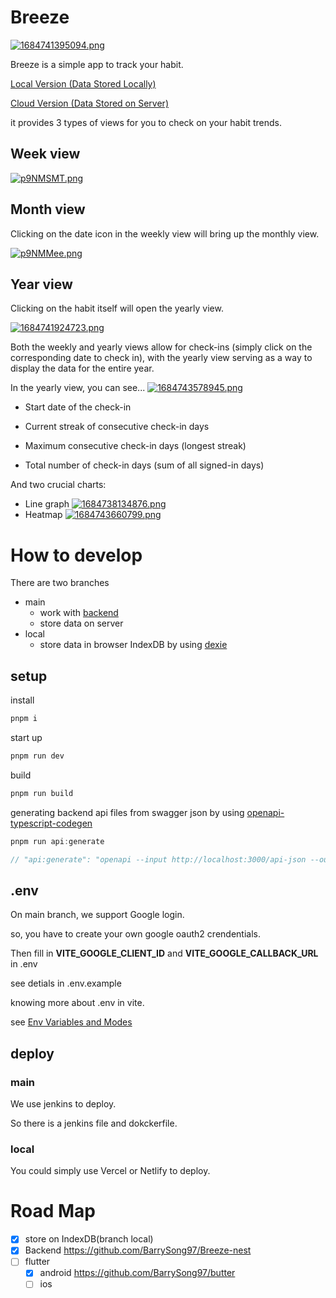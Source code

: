 # Breeze

[![1684741395094.png](https://pic.peo.pw/a/2023/05/22/646b1d41cc796.png)](https://pic.peo.pw/a/2023/05/22/646b1d41cc796.png)

Breeze is a simple app to track your habit.

[Local Version (Data Stored Locally)](https://brz.netlify.app/)

[Cloud Version (Data Stored on Server)](http://www.breezelite.cn/)

it provides 3 types of views for you to check on your habit trends.

## Week view

[![p9NMSMT.png](https://s1.ax1x.com/2023/05/05/p9NMSMT.png)](https://imgse.com/i/p9NMSMT)

## Month view

Clicking on the date icon in the weekly view will bring up the monthly view.

[![p9NMMee.png](https://s1.ax1x.com/2023/05/05/p9NMMee.png)](https://imgse.com/i/p9NMMee)

## Year view

Clicking on the habit itself will open the yearly view.

[![1684741924723.png](https://pic.peo.pw/a/2023/05/22/646b1f364e4dd.png)](https://pic.peo.pw/a/2023/05/22/646b1f364e4dd.png)

Both the weekly and yearly views allow for check-ins (simply click on the corresponding date to check in), with the yearly view serving as a way to display the data for the entire year.

In the yearly view, you can see...
[![1684743578945.png](https://pic.peo.pw/a/2023/05/22/646b25a33dc81.png)](https://pic.peo.pw/a/2023/05/22/646b25a33dc81.png)

- Start date of the check-in

- Current streak of consecutive check-in days

- Maximum consecutive check-in days (longest streak)

- Total number of check-in days (sum of all signed-in days)

And two crucial charts:

- Line graph
  [![1684738134876.png](https://pic.peo.pw/a/2023/05/22/646b105a54a56.png)](https://pic.peo.pw/a/2023/05/22/646b105a54a56.png)
- Heatmap
[![1684743660799.png](https://pic.peo.pw/a/2023/05/22/646b25ef78a85.png)](https://pic.peo.pw/a/2023/05/22/646b25ef78a85.png)

# How to develop

There are two branches

- main 
  - work with [backend](https://github.com/BarrySong97/Breeze-nest)
  - store data on server
- local
  - store data in browser IndexDB by using [dexie](https://dexie.orG)

## setup

install

```bash
pnpm i
```

start up

```bash
pnpm run dev
```

build
```bash
pnpm run build
```

generating backend api files from swagger json by using [openapi-typescript-codegen](https://github.com/ferdikoomen/openapi-typescript-codegen)

```javascript
pnpm run api:generate

// "api:generate": "openapi --input http://localhost:3000/api-json --output ./src/api --exportCore false"
```

## .env

On main branch, we support Google login.

so, you have to create your own google oauth2 crendentials.

Then fill in **VITE_GOOGLE_CLIENT_ID** and **VITE_GOOGLE_CALLBACK_URL** in .env

see detials in .env.example

 knowing more about .env in vite.

see [Env Variables and Modes](https://vitejs.dev/guide/env-and-mode.html)


## deploy

### main

We use jenkins to deploy.

So there is a jenkins file and dokckerfile.

### local

You could simply use Vercel or Netlify to deploy.



# Road Map

- [x] store on IndexDB(branch local)
- [x] Backend https://github.com/BarrySong97/Breeze-nest
- [ ] flutter
  - [x] android https://github.com/BarrySong97/butter
  - [ ] ios
